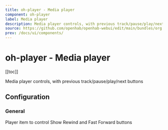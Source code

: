 ```yaml
---
title: oh-player - Media player
component: oh-player
label: Media player
description: Media player controls, with previous track/pause/play/next buttons
source: https://github.com/openhab/openhab-webui/edit/main/bundles/org.openhab.ui/doc/components/oh-player.md
prev: /docs/ui/components/
---
```


# oh-player - Media player

<!-- Put a screenshot here if relevant:
![](./images/oh-player/header.jpg)
-->

[[toc]]

<!-- Note: you can overwrite the definition-provided description and add your own intro/additional sections instead -->
<!-- DO NOT REMOVE the following comments if you intend to keep the definition-provided description -->
<!-- GENERATED componentDescription -->
Media player controls, with previous track/pause/play/next buttons
<!-- GENERATED /componentDescription -->

## Configuration

<!-- DO NOT REMOVE the following comments -->
<!-- GENERATED props -->
### General
<div class="props">
<PropGroup label="General">
<PropBlock type="TEXT" name="item" label="Item" context="item">
  <PropDescription>
    Player item to control
  </PropDescription>
</PropBlock>
<PropBlock type="BOOLEAN" name="showRewindFFward" label="Rewind/Fast Forward">
  <PropDescription>
    Show Rewind and Fast Forward buttons
  </PropDescription>
</PropBlock>
</PropGroup>
</div>


<!-- GENERATED /props -->

<!-- If applicable describe how properties are forwarded to a underlying component from Framework7, ECharts, etc.:
### Inherited Properties

-->

<!-- If applicable describe the slots recognized by the component and what they represent:
### Slots

#### `default`

The contents of the oh-player.

-->

<!-- Add as many examples as desired - put the YAML in a details container when it becomes too long (~150/200+ lines):
## Examples

### Example 1

![](./images/oh-player/example1.jpg)

```yaml
component: oh-player
config:
  prop1: value1
  prop2: value2
```

### Example 2

![](./images/oh-player/example2.jpg)

::: details YAML
```yaml
component: oh-player
config:
  prop1: value1
  prop2: value2
slots
```
:::

-->

<!-- Try to clean up URLs to the forum (https://community.openhab.org/t/<threadID>[/<postID>] should suffice)
## Community Resources

- [Community Post 1](https://community.openhab.org/t/12345)
- [Community Post 2](https://community.openhab.org/t/23456)
-->
